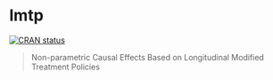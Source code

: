 
<!-- README.md is generated from README.Rmd. Please edit that file -->

# lmtp

<!-- badges: start -->

[![CRAN
status](https://www.r-pkg.org/badges/version/lmtp)](https://CRAN.R-project.org/package=lmtp)
<!-- badges: end -->

> Non-parametric Causal Effects Based on Longitudinal Modified Treatment
> Policies
